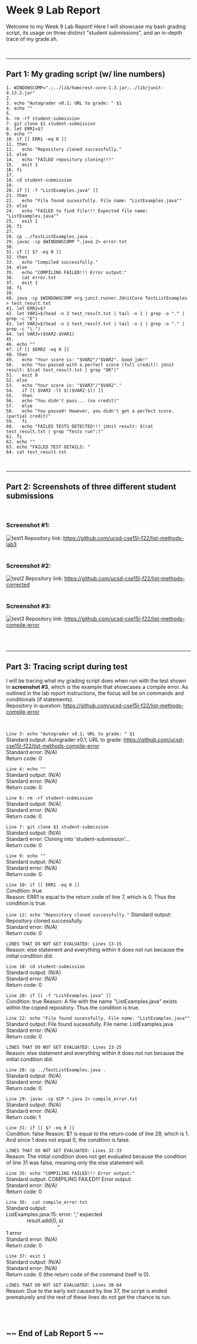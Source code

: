 # Week 9 Lab Report
Welcome to my Week 9 Lab Report! Here I will showcase my bash grading script, its usage on three distinct "student submissions", and an in-depth trace of my grade.sh.


<br/>

---

## Part 1: My grading script (w/ line numbers)
```
1. WINDOWSCOMP=".;../lib/hamcrest-core-1.3.jar;../lib/junit-4.13.2.jar"
2.
3. echo "Autograder v0.1; URL to grade: " $1
4. echo ""
5.
6. rm -rf student-submission
7. git clone $1 student-submission 
8. let ERR1=$?
9. echo ""
10. if [[ ERR1 -eq 0 ]]
11. then
12.   echo "Repository cloned successfully."
13. else
14.   echo "FAILED repository cloning!!!"
15.   exit 1
16. fi
17.
18. cd student-submission
19.
20. if [[ -f "ListExamples.java" ]]
21. then
22.   echo "File found sucessfully. File name: "ListExamples.java""
23. else
24.   echo "FAILED to find file!!! Expected file name: "ListExamples.java""
25.   exit 1
26. fi
27.
28. cp ../TestListExamples.java .
29. javac -cp $WINDOWSCOMP *.java 2> error.txt
30.
31. if [[ $? -eq 0 ]]
32. then
33.   echo "Compiled successfully."
34. else
35.   echo "COMPILING FAILED!!! Error output:"
36.   cat error.txt
37.   exit 1
38. fi
39. 
40. java -cp $WINDOWSCOMP org.junit.runner.JUnitCore TestListExamples > test_result.txt
41. let ERR2=$?
42. let VAR1=$(head -n 2 test_result.txt | tail -n 1 | grep -o "." | grep -c "E")
43. let VAR2=$(head -n 2 test_result.txt | tail -n 1 | grep -o "." | grep -c "\.")
44. let VAR3=($VAR2-$VAR1)
45. 
46. echo ""
47. if [[ $ERR2 -eq 0 ]]
48. then
49.   echo "Your score is: "$VAR2"/"$VAR2". Good job!"
50.   echo "You passed with a perfect score (full credit)! jUnit result: $(cat test_result.txt | grep "OK")"
51.   exit 0
52. else
53.   echo "Your score is: "$VAR3"/"$VAR2"."
54.   if [[ $VAR3 -lt $(($VAR2-1)) ]]
55.   then
56.   echo "You didn't pass... (no credit)"
57.   else
58.   echo "You passed! However, you didn't get a perfect score. (partial credit)"
59.   fi
60.   echo "FAILED TESTS DETECTED!!! jUnit result: $(cat test_result.txt | grep "Tests run":)"
61. fi
62. echo ""
63. echo "FAILED TEST DETAILS: " 
64. cat test_result.txt
```

<br/>

---

## Part 2: Screenshots of three different student submissions


<br/>


### Screenshot #1:
![test1](./week9images/grader1.png)
Repository link: 
https://github.com/ucsd-cse15l-f22/list-methods-lab3
<br/>
<br/>

### Screenshot #2:
![test2](./week9images/grader2.png)
Repository link:
https://github.com/ucsd-cse15l-f22/list-methods-corrected
<br/>
<br/>

### Screenshot #3:
![test3](./week9images/grader3.png)
Repository link:
https://github.com/ucsd-cse15l-f22/list-methods-compile-error

<br/>
<br/>

---

## Part 3: Tracing script during test
I will be tracing what my grading script does when run with the test shown in **screenshot #3**, which is the example that showcases a compile error. As outlined in the lab report instructions, the focus will be on commands and conditionals (if statements).\
Repository in question: https://github.com/ucsd-cse15l-f22/list-methods-compile-error

<br/>

`Line 3: echo "Autograder v0.1; URL to grade: " $1`\
Standard output: Autograder v0.1; URL to grade:  https://github.com/ucsd-cse15l-f22/list-methods-compile-error \
Standard error: (N/A)\
Return code: 0

`Line 4: echo ""`\
Standard output: (N/A)\
Standard error: (N/A)\
Return code: 0

`Line 6: rm -rf student-submission`\
Standard output: (N/A)\
Standard error: (N/A)\
Return code: 0

`Line 7: git clone $1 student-submission`\
Standard output: (N/A)\
Standard error: Cloning into 'student-submission'...\
Return code: 0

`Line 9: echo ""`\
Standard output: (N/A)\
Standard error: (N/A)\
Return code: 0

`Line 10: if [[ ERR1 -eq 0 ]]`\
Condition: true\
Reason: ERR1 is equal to the return code of line 7, which is 0. Thus the condition is true.

`Line 12: echo "Repository cloned successfully."`
Standard output: Repository cloned successfully.\
Standard error: (N/A)\
Return code: 0

`LINES THAT DO NOT GET EVALUATED: Lines 13-15`\
Reason: else statement and everything within it does not run because the initial condition did.

`Line 18: cd student-submission`\
Standard output: (N/A)\
Standard error: (N/A)\
Return code: 0

`Line 20: if [[ -f "ListExamples.java" ]]`\
Condition: true
Reason: A file with the name "ListExamples.java" exists within the copied repository. Thus the condition is true.

`Line 22: echo "File found sucessfully. File name: "ListExamples.java""`\
Standard output: File found sucessfully. File name: ListExamples.java\
Standard error: (N/A)\
Return code: 0

`LINES THAT DO NOT GET EVALUATED: Lines 23-25`\
Reason: else statement and everything within it does not run because the initial condition did.

`Line 28: cp ../TestListExamples.java .`\
Standard output: (N/A)\
Standard error: (N/A)\
Return code: 0

`Line 29: javac -cp $CP *.java 2> compile_error.txt`\
Standard output: (N/A)\
Standard error: (N/A)\
Return code: 1 

`Line 31: if [[ $? -eq 0 ]]`\
Condition: false
Reason: $? is equal to the return code of line 29, which is 1. And since 1 does not equal 0, the condition is false.

`LINES THAT DO NOT GET EVALUATED: Lines 32-33`\
Reason: The initial condition does not get evaluated because the condition of line 31 was false, meaning only the else statement will.

`Line 35: echo "COMPILING FAILED!!! Error output:"`\
Standard output: COMPILING FAILED!!! Error output:\
Standard error: (N/A)\
Return code: 0

`Line 36:  cat compile_error.txt`\
Standard output:\
 ListExamples.java:15: error: ';' expected\
    result.add(0, s)\
          ^\
1 error\
Standard error: (N/A)\
Return code: 0

`Line 37: exit 1`\
Standard output: (N/A)\
Standard error: (N/A)\
Return code: 0 (the return code of the command itself is 0).

`LINES THAT DO NOT GET EVALUATED: Lines 38-64`\
Reason: Due to the early exit caused by line 37, the script is ended prematurely and the rest of these lines do not get the chance to run.

<br/>
<br/>

## ~~ End of Lab Report 5 ~~